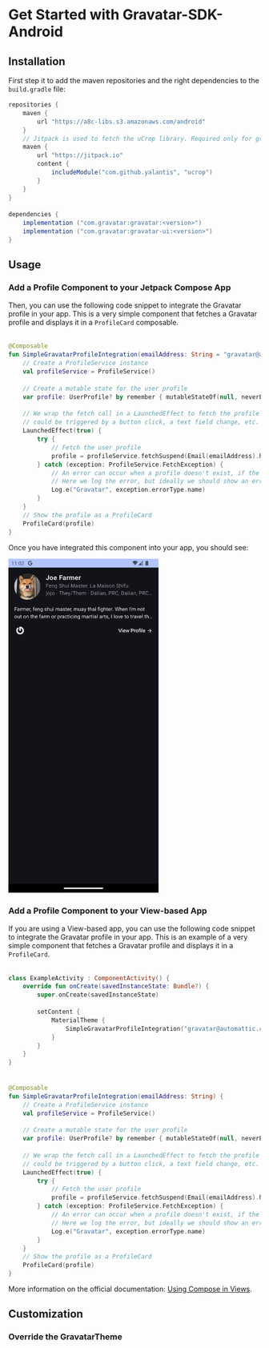 
# Get Started with Gravatar-SDK-Android


## Installation

First step it to add the maven repositories and the right dependencies to the `build.gradle` file:

```groovy
repositories {
    maven {
        url "https://a8c-libs.s3.amazonaws.com/android"
    }
    // Jitpack is used to fetch the uCrop library. Required only for gravatar-ui module.
    maven {
        url "https://jitpack.io"
        content {
            includeModule("com.github.yalantis", "ucrop")
        }
    }
}

dependencies {
    implementation ("com.gravatar:gravatar:<version>")
    implementation ("com.gravatar:gravatar-ui:<version>")
}
```

## Usage

### Add a Profile Component to your Jetpack Compose App

Then, you can use the following code snippet to integrate the Gravatar profile in your app. This is a very simple component that fetches a Gravatar profile and displays it in a `ProfileCard` composable.

```kotlin

@Composable
fun SimpleGravatarProfileIntegration(emailAddress: String = "gravatar@automattic.com") {
    // Create a ProfileService instance
    val profileService = ProfileService()

    // Create a mutable state for the user profile
    var profile: UserProfile? by remember { mutableStateOf(null, neverEqualPolicy()) }

    // We wrap the fetch call in a LaunchedEffect to fetch the profile when the composable is first launched, but this
    // could be triggered by a button click, a text field change, etc.
    LaunchedEffect(true) {
        try {
            // Fetch the user profile
            profile = profileService.fetchSuspend(Email(emailAddress).hash().toString()).entry.first()
        } catch (exception: ProfileService.FetchException) {
            // An error can occur when a profile doesn't exist, if the phone is in airplane mode, etc.
            // Here we log the error, but ideally we should show an error to the user.
            Log.e("Gravatar", exception.errorType.name)
        }
    }
    // Show the profile as a ProfileCard
    ProfileCard(profile)
}
```

Once you have integrated this component into your app, you should see:

<img src="screenshot-simple-integration.png" alt="screenshot of the profile component" width="300"/>

### Add a Profile Component to your View-based App

If you are using a View-based app, you can use the following code snippet to integrate the Gravatar profile in your app. This is an example of a very simple component that fetches a Gravatar profile and displays it in a `ProfileCard`.

```kotlin

class ExampleActivity : ComponentActivity() {
    override fun onCreate(savedInstanceState: Bundle?) {
        super.onCreate(savedInstanceState)

        setContent {
            MaterialTheme {
                SimpleGravatarProfileIntegration("gravatar@automattic.com")
            }
        }
    }
}


@Composable
fun SimpleGravatarProfileIntegration(emailAddress: String) {
    // Create a ProfileService instance
    val profileService = ProfileService()

    // Create a mutable state for the user profile
    var profile: UserProfile? by remember { mutableStateOf(null, neverEqualPolicy()) }

    // We wrap the fetch call in a LaunchedEffect to fetch the profile when the composable is first launched, but this
    // could be triggered by a button click, a text field change, etc.
    LaunchedEffect(true) {
        try {
            // Fetch the user profile
            profile = profileService.fetchSuspend(Email(emailAddress).hash().toString()).entry.first()
        } catch (exception: ProfileService.FetchException) {
            // An error can occur when a profile doesn't exist, if the phone is in airplane mode, etc.
            // Here we log the error, but ideally we should show an error to the user.
            Log.e("Gravatar", exception.errorType.name)
        }
    }
    // Show the profile as a ProfileCard
    ProfileCard(profile)
}
```

More information on the official documentation: [Using Compose in Views](https://developer.android.com/develop/ui/compose/migrate/interoperability-apis/compose-in-views).

## Customization

### Override the GravatarTheme

